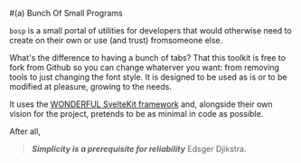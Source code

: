 #(a) Bunch Of Small Programs

`bosp` is a small portal of utilities for developers that would otherwise need to create on their own or use (and trust) fromsomeone else.

What's the difference to having a bunch of tabs? That this toolkit is free to fork from Github so you can change whaterver you want: from removing tools to just changing the font style. It is designed to be used as is or to be modified at pleasure, growing to the needs.

It uses the [WONDERFUL SvelteKit framework](https://kit.svelte.dev) and, alongside their own vision for the project, pretends to be as minimal in code as possible.

After all,

> ***Simplicity is a prerequisite for reliability***
Edsger Djikstra.
